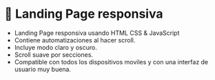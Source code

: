 # 📲 Landing Page responsiva

- Landing Page responsiva usando HTML CSS & JavaScript
- Contiene automatizaciones al hacer scroll.
- Incluye modo claro y oscuro.
- Scroll suave por secciones.
- Compatible con todos los dispositivos moviles y con una interfaz de usuario muy buena.

